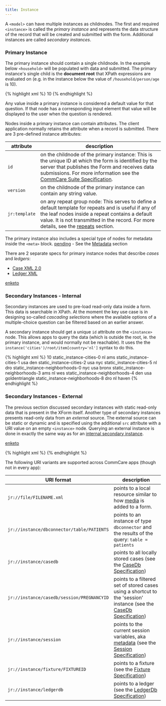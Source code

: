 ```yaml
---
title: Instance
---
```


A `<model>` can have multiple instances as childnodes. The first and required `<instance>` is called the _primary instance_ and represents the data structure of the record that will be created and submitted with the form. Additional instances are called _secondary instances_.

### Primary Instance 

The primary instance should contain a single childnode. In the example below `<household>` will be populated with data and submitted. The primary instance's single child is the **document root** that XPath expressions are evaluated on (e.g. in the instance below the value of `/household/person/age` is 10).

{% highlight xml %}
<instance>
    <household id="mysurvey" version="2014083101">
        <person>
            <firstname/>
            <lastname/>
            <age>10</age>
        </person>
        <meta>
          <instanceID/>
        </meta>
    </household>
</instance>
{% endhighlight %}

Any value inside a primary instance is considered a default value for that question. If that node has a corresponding input element that value will be displayed to the user when the question is rendered.

Nodes inside a primary instance can contain attributes. The client application normally retains the attribute when a record is submitted. There are 3 pre-defined instance attributes:

| attribute     | description
|---------------|------------
| `id`          | on the childnode of the primary instance: This is the unique ID at which the form is identified by the server that publishes the Form and receives data submissions. For more information see the [CommCare Suite Specification](https://bitbucket.org/commcare/commcare/wiki/Suite20). 
| `version`     | on the childnode of the primary instance can contain any string value.
| `jr:template` | on any repeat group node: This serves to define a default template for repeats and is useful if any of the leaf nodes inside a repeat contains a default value. It is not transmitted in the record. For more details, see the [repeats](#repeats) section.

The primary instance also includes a special type of nodes for metadata inside the `<meta>` block. [pending]() - See the [Metadata](#preloaders---metadata) section

There are 2 separate specs for primary instance nodes that describe _cases_ and _ledgers_:

* [Case XML 2.0](https://github.com/dimagi/commcare/wiki/casexml20)
* [Ledger XML](https://github.com/dimagi/commcare/wiki/ledgerxml)

[enketo](# "Enketo cannot deal with namespaces in the primary instance. It strips them.")

### Secondary Instances - Internal

Secondary instances are used to pre-load read-only data inside a form. This data is searchable in XPath. At the moment the key use case is in designing so-called _cascading selections_ where the available options of a multiple-choice question can be filtered based on an earlier answer.

A secondary instance should get a unique `id` attribute on the `<instance>` node. This allows apps to query the data (which is outside the root, ie. the primary instance, and would normally not be reachable). It uses the the `instance('cities')/root/item[country='nl']` syntax to do this.

{% highlight xml %}
<instance>
    <household id="mysurvey" version="2014083101">
        <person>
            <firstname/>
            <lastname/>
            <age>10</age>
        </person>
        <meta>
          <instanceID/>
        </meta>
    </household>
</instance>
<instance id="cities">
    <root>
        <item>
            <itextId>static_instance-cities-0</itextId>
            <country>nl</country>
            <name>ams</name>
        </item>
        <item>
            <itextId>static_instance-cities-1</itextId>
            <country>usa</country>
            <name>den</name>
      </item>
      <item>
            <itextId>static_instance-cities-2</itextId>
            <country>usa</country>
            <name>nyc</name>
      </item>
      <item>
        <itextId>static_instance-cities-5</itextId>
        <country>nl</country>
        <name>dro</name>
      </item>
    </root>
</instance>
<instance id="neighborhoods">
    <root>
        <item>
            <itextId>static_instance-neighborhoods-0</itextId>
            <city>nyc</city>
            <country>usa</country>
            <name>bronx</name>
        </item>
        <item>
            <itextId>static_instance-neighborhoods-3</itextId>
            <city>ams</city>
            <country>nl</country>
            <name>wes</name>
        </item>
        <item>
            <itextId>static_instance-neighborhoods-4</itextId>
            <city>den</city>
            <country>usa</country>
            <name>goldentriangle</name>
        </item>
        <item>
            <itextId>static_instance-neighborhoods-8</itextId>
            <city>dro</city>
            <country>nl</country>
            <name>haven</name>
        </item>
    </root>
</instance>
{% endhighlight %}


### Secondary Instances - External

The previous section discussed secondary instances with static read-only data that is present in the XForm itself. Another type of secondary instances presents read-only data from an _external_ source. The external source can be static or dynamic and is specified using the additional `src` attribute with a URI value on an empty `<instance>` node. Querying an external instance is done in exactly the same way as for an [internal secondary instance](#secondary-instances---internal).

[enketo](# "In theory working in Enketo Express, but not tested and bugs expected.")

{% highlight xml %}
<instance id="towns" src="jr://file/towns.xml"/>
{% endhighlight %}

The following URI variants are supported across CommCare apps (though not in every app):

| URI format                     | description 
|--------------------------------------------|----------------
| `jr://file/FILENAME.xml`                   | points to a local resource similar to how [media](#media) is added to a form. 
| `jr://instance/dbconnector/table/PATIENTS` | points to an instance of type `dbconnector` and the results of the query: `table = patients`
| `jr://instance/casedb`                     | points to all locally stored cases (see the [CaseDb Specification](https://github.com/dimagi/commcare/wiki/casedb))
| `jr://instance/casedb/session/PREGNANCYID` | points to a filtered set of stored cases using a shortcut to the 'session' instance (see the [CaseDb Specification](https://github.com/dimagi/commcare/wiki/casedb))
| `jr://instance/session`                    | points to the current session variables, aka [metadata](#metadata) (see the [Session Specification](https://github.com/dimagi/commcare/wiki/commcaresession))
| `jr://instance/fixture/FIXTUREID`            | points to a fixture (see the [Fixture Specification](https://github.com/dimagi/commcare/wiki/fixtures))
| `jr://instance/ledgerdb`            | points to a ledger (see the [LedgerDb Specification](https://github.com/dimagi/commcare/wiki/ledgerdb))
